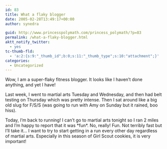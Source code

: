 ```yaml
---
id: 83
title: What a flaky blogger
date: 2005-02-28T13:49:17+00:00
author: synedra

guid: http://www.princesspolymath.com/princess_polymath/?p=83
permalink: /what-a-flaky-blogger.html
aktt_notify_twitter:
  - yes
tc-thumb-fld:
  - 'a:2:{s:9:"_thumb_id";b:0;s:11:"_thumb_type";s:10:"attachment";}'
categories:
  - Uncategorized
---
```

Wow, I am a super-flaky fitness blogger. It looks like I haven&#8217;t done anything, and yet I have!
  
Last week, I went to martial arts Tuesday and Wednesday, and then had belt testing on Thursday which was pretty intense. Then I sat around like a big old slug for F/S/S (was going to run with Amy on Sunday but it rained, boo hiss).
  
Today, I&#8217;m back to running! I can&#8217;t go to martial arts tonight so I ran 2 miles and I&#8217;m happy to report that it was \*fun\*. No, really! Fun. Not terribly fast but I&#8217;ll take it&#8230; I want to try to start getting in a run every other day regardless of martial arts. Especially in this season of Girl Scout cookies, it is very important!